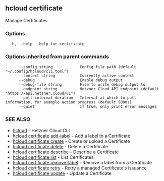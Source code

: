 ## hcloud certificate

Manage Certificates

### Options

```
  -h, --help   help for certificate
```

### Options inherited from parent commands

```
      --config string            Config file path (default "~/.config/hcloud/cli.toml")
      --context string           Currently active context
      --debug                    Enable debug output
      --debug-file string        File to write debug output to
      --endpoint string          Hetzner Cloud API endpoint (default "https://api.hetzner.cloud/v1")
      --poll-interval duration   Interval at which to poll information, for example action progress (default 500ms)
      --quiet                    If true, only print error messages
```

### SEE ALSO

* [hcloud](hcloud.md)	 - Hetzner Cloud CLI
* [hcloud certificate add-label](hcloud_certificate_add-label.md)	 - Add a label to a Certificate
* [hcloud certificate create](hcloud_certificate_create.md)	 - Create or upload a Certificate
* [hcloud certificate delete](hcloud_certificate_delete.md)	 - Delete a Certificate
* [hcloud certificate describe](hcloud_certificate_describe.md)	 - Describe a Certificate
* [hcloud certificate list](hcloud_certificate_list.md)	 - List Certificates
* [hcloud certificate remove-label](hcloud_certificate_remove-label.md)	 - Remove a label from a Certificate
* [hcloud certificate retry](hcloud_certificate_retry.md)	 - Retry a managed Certificate's issuance
* [hcloud certificate update](hcloud_certificate_update.md)	 - Update a Certificate
